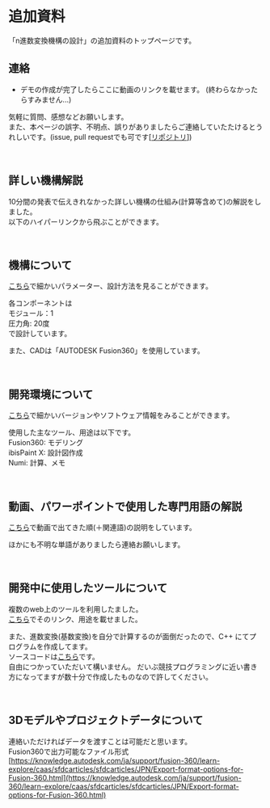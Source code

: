 # 追加資料
「n進数変換機構の設計」の追加資料のトップページです。


## 連絡
* デモの作成が完了したらここに動画のリンクを載せます。 (終わらなかったらすみません...)

気軽に質問、感想などお願いします。  
また、本ページの誤字、不明点、誤りがありましたらご連絡していたたけるとうれしいです。(issue, pull requestでも可です[[リポジトリ](https://github.com/2357or/additional-resources)])


<br>


## 詳しい機構解説
10分間の発表で伝えきれなかった詳しい機構の仕組み(計算等含めて)の解説をしました。  
以下のハイパーリンクから飛ぶことができます。


<br>


## 機構について
[こちら](/components.md)で細かいパラメーター、設計方法を見ることができます。

各コンポーネントは  
モジュール：1  
圧力角: 20度  
で設計しています。

また、CADは「AUTODESK Fusion360」を使用しています。


<br>


## 開発環境について
[こちら](/environment.md)で細かいバージョンやソフトウェア情報をみることができます。

使用した主なツール、用途は以下です。  
Fusion360: モデリング  
ibisPaint X: 設計図作成  
Numi: 計算、メモ


<br>


## 動画、パワーポイントで使用した専門用語の解説
[こちら](/word_def.md)で動画で出てきた順(＋関連語)の説明をしています。

ほかにも不明な単語がありましたら連絡お願いします。


<br>


## 開発中に使用したツールについて
複数のweb上のツールを利用したました。  
[こちら](/tool.md)でそのリンク、用途を載せました。

また、進数変換(基数変換)を自分で計算するのが面倒だったので、C++ にてプログラムを作成してます。  
ソースコードは[こちら](/resources/cpp/radix_conversion.cpp)です。    
自由につかっていただいて構いません。 だいぶ競技プログラミングに近い書き方になってますが数十分で作成したものなので許してください。


<br>


## 3Dモデルやプロジェクトデータについて
連絡いただければデータを渡すことは可能だと思います。  
Fusion360で出力可能なファイル形式[https://knowledge.autodesk.com/ja/support/fusion-360/learn-explore/caas/sfdcarticles/sfdcarticles/JPN/Export-format-options-for-Fusion-360.html](https://knowledge.autodesk.com/ja/support/fusion-360/learn-explore/caas/sfdcarticles/sfdcarticles/JPN/Export-format-options-for-Fusion-360.html)

